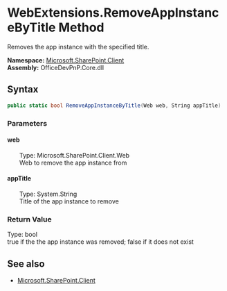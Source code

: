 # WebExtensions.RemoveAppInstanceByTitle Method  
Removes the app instance with the specified title.  

**Namespace:** [Microsoft.SharePoint.Client](Microsoft.SharePoint.Client.md)  
**Assembly:** OfficeDevPnP.Core.dll  
## Syntax
```C#
public static bool RemoveAppInstanceByTitle(Web web, String appTitle)
```
### Parameters
#### web  
&emsp;&emsp;Type: Microsoft.SharePoint.Client.Web  
&emsp;&emsp;Web to remove the app instance from  

#### appTitle  
&emsp;&emsp;Type: System.String  
&emsp;&emsp;Title of the app instance to remove  

### Return Value
Type: bool  
true if the the app instance was removed; false if it does not exist

## See also
- [Microsoft.SharePoint.Client](Microsoft.SharePoint.Client.md)
